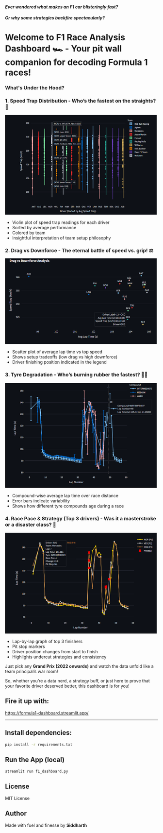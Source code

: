 
#### *Ever wondered what makes an F1 car blisteringly fast?*
#### *Or why some strategies backfire spectacularly?*

# Welcome to ****F1 Race Analysis Dashboard**** 🏎️ - Your pit wall companion for decoding Formula 1 races!

### What's Under the Hood?

### 1. Speed Trap Distribution - Who’s the fastest on the straights? 💨 
<img src="img/image_2025-04-04_02-27-54.png" width="500">

- Violin plot of speed trap readings for each driver
- Sorted by average performance
- Colored by team
- Insightful interpretation of team setup philosophy

### 2. Drag vs Downforce - The eternal battle of speed vs. grip! ⚖️
<img src="img/image_2025-04-04_02-29-02.png" width="500">

- Scatter plot of average lap time vs top speed
- Shows setup tradeoffs (low drag vs high downforce)
- Driver finishing position indicated in the legend

### 3. Tyre Degradation - Who’s burning rubber the fastest? 🛞🔥
<img src="img/image_2025-04-04_02-32-51.png" width="500">

- Compound-wise average lap time over race distance
- Error bars indicate variability
- Shows how different tyre compounds age during a race

### 4. Race Pace & Strategy (Top 3 drivers) - Was it a masterstroke or a disaster class? 🤔
<img src="img/image_2025-04-04_02-33-18.png" width="500">

- Lap-by-lap graph of top 3 finishers
- Pit stop markers
- Driver position changes from start to finish
- Highlights undercut strategies and consistency

Just pick any **Grand Prix (2022 onwards)** and watch the data unfold like a team principal’s war room!

So, whether you’re a data nerd, a strategy buff, or just here to prove that your favorite driver deserved better, this dashboard is for you!

## Fire it up with:

https://formula1-dashboard.streamlit.app/

---

## Install dependencies:
```bash
pip install -r requirements.txt
```
## Run the App (local)
```bash
streamlit run f1_dashboard.py
```
## License
MIT License

## Author
Made with fuel and finesse by **Siddharth** 



